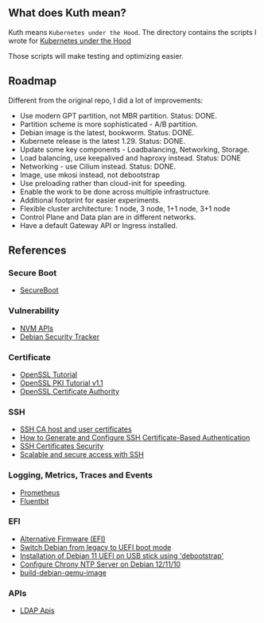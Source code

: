 ## What does Kuth mean?

Kuth means `Kubernetes under the Hood`.
The directory contains the scripts I wrote for [Kubernetes under the Hood](https://github.com/mvallim/kubernetes-under-the-hood)

Those scripts will make testing and optimizing easier.

## Roadmap

Different from the original repo, I did a lot of improvements:
- Use modern GPT partition, not MBR partition. Status: DONE.
- Partition scheme is more sophisticated - A/B partition.
- Debian image is the latest, bookworm. Status: DONE.
- Kubernete release is the latest 1.29. Status: DONE.
- Update some key components - Loadbalancing, Networking, Storage.
- Load balancing, use keepalived and haproxy instead. Status: DONE
- Networking - use Cilium instead. Status: DONE.
- Image, use mkosi instead, not debootstrap
- Use preloading rather than cloud-init for speeding.
- Enable the work to be done across multiple infrastructure.
- Additional footprint for easier experiments.
- Flexible cluster architecture: 1 node, 3 node, 1+1 node, 3+1 node
- Control Plane and Data plan are in different networks.
- Have a default Gateway API or Ingress installed.

## References
### Secure Boot
- [SecureBoot](https://wiki.debian.org/SecureBoot)

### Vulnerability
- [NVM APIs](https://nvd.nist.gov/developers/vulnerabilities)
- [Debian Security Tracker](https://security-team.debian.org/security_tracker.html)

### Certificate
- [OpenSSL Tutorial](https://www.cs.toronto.edu/~arnold/427/19s/427_19S/tool/ssl/notes.pdf)
- [OpenSSL PKI Tutorial v1.1](https://pki-tutorial.readthedocs.io/en/latest/#)
- [OpenSSL Certificate Authority](https://jamielinux.com/docs/openssl-certificate-authority/)

### SSH
- [SSH CA host and user certificates](https://liw.fi/sshca/)
- [How to Generate and Configure SSH Certificate-Based Authentication](https://goteleport.com/blog/how-to-configure-ssh-certificate-based-authentication/)
- [SSH Certificates Security](https://goteleport.com/blog/ssh-certificates/)
- [Scalable and secure access with SSH](https://engineering.fb.com/2016/09/12/security/scalable-and-secure-access-with-ssh/)

### Logging, Metrics, Traces and Events
- [Prometheus](https://prometheus.io)
- [Fluentbit](https://docs.fluentbit.io/manual/administration/configuring-fluent-bit)

### EFI
- [Alternative Firmware (EFI)](https://docs.oracle.com/en/virtualization/virtualbox/6.0/user/efi.html#efividmode)
- [Switch Debian from legacy to UEFI boot mode](https://blog.getreu.net/projects/legacy-to-uefi-boot/#_create_a_gpt_partition_table)
- [Installation of Debian 11 UEFI on USB stick using 'debootstrap'](https://ivanb.neocities.org/blogs/y2022/debootstrap)
- [Configure Chrony NTP Server on Debian 12/11/10](https://techviewleo.com/how-to-configure-chrony-ntp-server-on-debian/)
- [build-debian-qemu-image](https://github.com/loz-hurst/build-debian-qemu-image/blob/master/build-debian-image)

### APIs
- [LDAP Apis](https://ldap.com/client-apis/)
